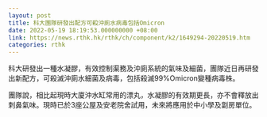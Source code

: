 ```yaml
---
layout: post
title: 科大團隊研發出配方可殺沖廁水病毒包括Omicron
date: 2022-05-19 18:19:53.000000000 +08:00
link: https://news.rthk.hk/rthk/ch/component/k2/1649294-20220519.htm
categories: rthk
---
```


科大研發出一種水凝膠，有效控制渠務及沖廁系統的氣味及細菌，團隊近日再研發出新配方，可殺滅沖廁水細菌及病毒，包括殺滅99%Omicron變種病毒株。

團隊說，相比起現時大廈沖水缸常用的漂丸，水凝膠的有效期更長，亦不會釋放出刺鼻氣味。現時已於3座公屋及安老院舍試用，未來將應用於中小學及劏房單位。
